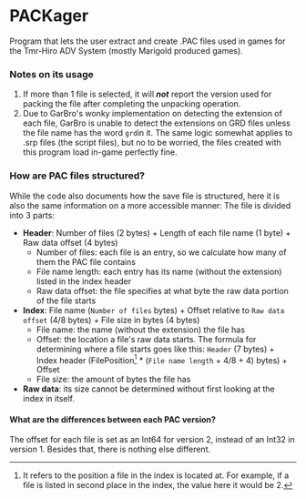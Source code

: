 # PACKager
Program that lets the user extract and create .PAC files used in games for the Tmr-Hiro ADV System (mostly Marigold produced games).

### Notes on its usage
1. If more than 1 file is selected, it will ***not*** report the version used for packing the file after completing the unpacking operation.
2. Due to GarBro's wonky implementation on detecting the extension of each file, GarBro is unable to detect the extensions on GRD files unless the file name has the word `grd`in it. The same logic somewhat applies to .srp files (the script files), but no to be worried, the files created with this program load in-game perfectly fine.

### How are PAC files structured?
While the code also documents how the save file is structured, here it is also the same information on a more accessible manner:
The file is divided into 3 parts:
  * **Header**: Number of files (2 bytes) + Length of each file name (1 byte) + Raw data offset (4 bytes)
    * Number of files: each file is an entry, so we calculate how many of them the PAC file contains
    * File name length: each entry has its name (without the extension) listed in the index header
    * Raw data offset: the file specifies at what byte the raw data portion of the file starts
  * **Index**: File name (`Number of files` bytes) + Offset relative to `Raw data offset` (4/8 bytes) + File size in bytes (4 bytes)
    * File name: the name (without the extension) the file has
    * Offset: the location a file's raw data starts. The formula for determining where a file starts goes like this: `Header` (7 bytes) + Index header (FilePosition[^1] * (`File name length` + 4/8 + 4) bytes) + Offset
    * File size: the amount of bytes the file has
  * **Raw data**: its size cannot be determined without first looking at the index in itself.

#### What are the differences between each PAC version?
The offset for each file is set as an Int64 for version 2, instead of an Int32 in version 1. Besides that, there is nothing else different.

[^1]: It refers to the position a file in the index is located at. For example, if a file is listed in second place in the index, the value here it would be 2.